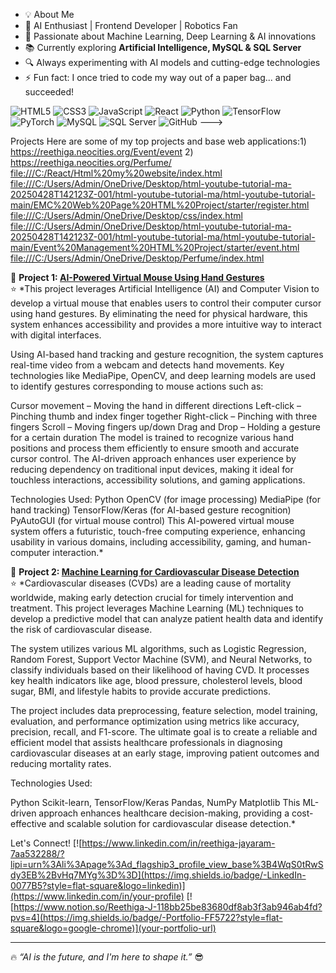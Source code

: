 - 💡 About Me
- 🤖 AI Enthusiast | Frontend Developer | Robotics Fan
- 🧠 Passionate about Machine Learning, Deep Learning & AI innovations
- 📚 Currently exploring **Artificial Intelligence, MySQL & SQL Server**
- 🔍 Always experimenting with AI models and cutting-edge technologies
- ⚡ Fun fact: I once tried to code my way out of a paper bag... and succeeded!

![HTML5](https://img.shields.io/badge/-HTML5-E34F26?style=flat-square&logo=html5&logoColor=white)
![CSS3](https://img.shields.io/badge/-CSS3-1572B6?style=flat-square&logo=css3)
![JavaScript](https://img.shields.io/badge/-JavaScript-F7DF1E?style=flat-square&logo=javascript)
![React](https://img.shields.io/badge/-React-61DAFB?style=flat-square&logo=react)
![Python](https://img.shields.io/badge/-Python-3776AB?style=flat-square&logo=python&logoColor=white)
![TensorFlow](https://img.shields.io/badge/-TensorFlow-FF6F00?style=flat-square&logo=tensorflow&logoColor=white)
![PyTorch](https://img.shields.io/badge/-PyTorch-EE4C2C?style=flat-square&logo=pytorch&logoColor=white)
![MySQL](https://img.shields.io/badge/-MySQL-4479A1?style=flat-square&logo=mysql)
![SQL Server](https://img.shields.io/badge/-SQL%20Server-CC2927?style=flat-square&logo=microsoft-sql-server&logoColor=white)
![GitHub](https://img.shields.io/badge/-GitHub-181717?style=flat-square&logo=github)
--->

Projects
Here are some of my top projects and base web applications:1) https://reethiga.neocities.org/Event/event
2) https://reethiga.neocities.org/Perfume/
[file:///C:/React/Html%20my%20website/index.html 
file:///C:/Users/Admin/OneDrive/Desktop/html-youtube-tutorial-ma-20250428T142123Z-001/html-youtube-tutorial-ma/html-youtube-tutorial-main/EMC%20Web%20Page%20HTML%20Project/starter/register.html
file:///C:/Users/Admin/OneDrive/Desktop/css/index.html
file:///C:/Users/Admin/OneDrive/Desktop/html-youtube-tutorial-ma-20250428T142123Z-001/html-youtube-tutorial-ma/html-youtube-tutorial-main/Event%20Management%20HTML%20Project/starter/event.html
file:///C:/Users/Admin/OneDrive/Desktop/Perfume/index.html](url)

📌 **Project 1: [AI-Powered Virtual Mouse Using Hand Gestures](https://github.com/your-username/project1)**  
⭐ *This project leverages Artificial Intelligence (AI) and Computer Vision to develop a virtual mouse that enables users to control their computer cursor using hand gestures. By eliminating the need for physical hardware, this system enhances accessibility and provides a more intuitive way to interact with digital interfaces.

Using AI-based hand tracking and gesture recognition, the system captures real-time video from a webcam and detects hand movements. Key technologies like MediaPipe, OpenCV, and deep learning models are used to identify gestures corresponding to mouse actions such as:

Cursor movement – Moving the hand in different directions
Left-click – Pinching thumb and index finger together
Right-click – Pinching with three fingers
Scroll – Moving fingers up/down
Drag and Drop – Holding a gesture for a certain duration
The model is trained to recognize various hand positions and process them efficiently to ensure smooth and accurate cursor control. The AI-driven approach enhances user experience by reducing dependency on traditional input devices, making it ideal for touchless interactions, accessibility solutions, and gaming applications.

Technologies Used:
Python
OpenCV (for image processing)
MediaPipe (for hand tracking)
TensorFlow/Keras (for AI-based gesture recognition)
PyAutoGUI (for virtual mouse control)
This AI-powered virtual mouse system offers a futuristic, touch-free computing experience, enhancing usability in various domains, including accessibility, gaming, and human-computer interaction.*

📌 **Project 2: [Machine Learning for Cardiovascular Disease Detection](https://github.com/your-username/project2)**  
⭐ *Cardiovascular diseases (CVDs) are a leading cause of mortality worldwide, making early detection crucial for timely intervention and treatment. This project leverages Machine Learning (ML) techniques to develop a predictive model that can analyze patient health data and identify the risk of cardiovascular disease.

The system utilizes various ML algorithms, such as Logistic Regression, Random Forest, Support Vector Machine (SVM), and Neural Networks, to classify individuals based on their likelihood of having CVD. It processes key health indicators like age, blood pressure, cholesterol levels, blood sugar, BMI, and lifestyle habits to provide accurate predictions.

The project includes data preprocessing, feature selection, model training, evaluation, and performance optimization using metrics like accuracy, precision, recall, and F1-score. The ultimate goal is to create a reliable and efficient model that assists healthcare professionals in diagnosing cardiovascular diseases at an early stage, improving patient outcomes and reducing mortality rates.

Technologies Used:

Python
Scikit-learn, TensorFlow/Keras
Pandas, NumPy
Matplotlib
This ML-driven approach enhances healthcare decision-making, providing a cost-effective and scalable solution for cardiovascular disease detection.*

 Let's Connect!
[![https://www.linkedin.com/in/reethiga-jayaram-7aa532288/?lipi=urn%3Ali%3Apage%3Ad_flagship3_profile_view_base%3B4WqS0tRwSdy3EB%2BvHq7MYg%3D%3D](https://img.shields.io/badge/-LinkedIn-0077B5?style=flat-square&logo=linkedin)](https://www.linkedin.com/in/your-profile)
[![https://www.notion.so/Reethiga-J-118bb25be83680df8ab3f3ab946ab4fd?pvs=4](https://img.shields.io/badge/-Portfolio-FF5722?style=flat-square&logo=google-chrome)](your-portfolio-url)

---

🔥 *“AI is the future, and I'm here to shape it.”* 😎




